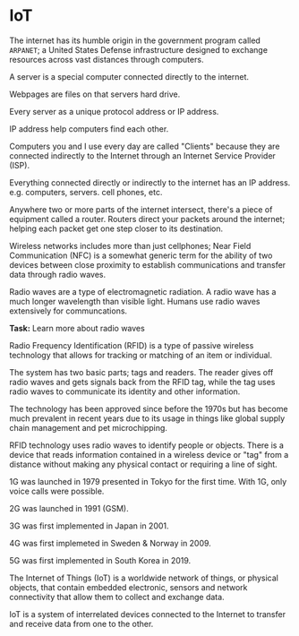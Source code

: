 # IoT

The internet has its humble origin in the government program called `ARPANET`; a United States Defense infrastructure designed to exchange resources across vast distances through computers.

A server is a special computer connected directly to the internet.

Webpages are files on that servers hard drive.

Every server as a unique protocol address or IP address.

IP address help computers find each other.

Computers you and I use every day are called "Clients" because they are connected indirectly to the Internet through an Internet Service Provider (ISP).

Everything connected directly or indirectly to the internet has an IP address. e.g. computers, servers. cell phones, etc.

Anywhere two or more parts of the internet intersect, there's a piece of equipment called a router. Routers direct your packets around the internet; helping each packet get one step closer to its destination.

Wireless networks includes more than just cellphones; Near Field Communication (NFC) is a somewhat generic term for the ability of two devices between close proximity to establish communications and transfer data through radio waves.

Radio waves are a type of electromagnetic radiation. A radio wave has a much longer wavelength than visible light. Humans use radio waves extensively for communcations.

**Task:** Learn more about radio waves

Radio Frequency Identification (RFID) is a type of passive wireless technology that allows for tracking or matching of an item or individual.

The system has two basic parts; tags and readers. The reader gives off radio waves and gets signals back from the RFID tag, while the tag uses radio waves to communicate its identity and other information.

The technology has been approved since before the 1970s but has become much prevalent in recent years due to its usage in things like global supply chain management and pet microchipping.

RFID technology uses radio waves to identify people or objects. There is a device that reads information contained in a wireless device or "tag" from a distance without making any physical contact or requiring a line of sight.

1G was launched in 1979 presented in Tokyo for the first time. With 1G, only voice calls were possible.

2G was launched in 1991 (GSM).

3G was first implemented in Japan in 2001.

4G was first implemeted in Sweden & Norway in 2009.

5G was first implemented in South Korea in 2019.

The Internet of Things (IoT) is a worldwide network of things, or physical objects, that contain embedded electronic, sensors and network connectivity that allow them to collect and exchange data.

IoT is a system of interrelated devices connected to the Internet to transfer and receive data from one to the other.

